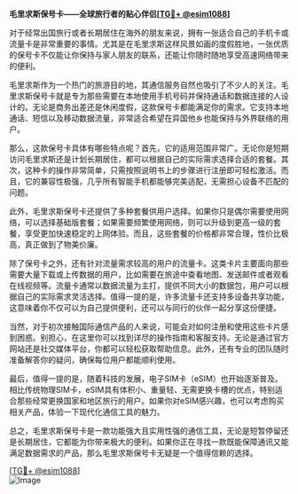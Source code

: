 **毛里求斯保号卡——全球旅行者的贴心伴侣[[TG💪+ @esim1088](https://t.me/s/esim1088)]**

对于经常出国旅行或者长期居住在海外的朋友来说，拥有一张适合自己的手机卡或流量卡是非常重要的事情。尤其是在毛里求斯这样风景如画的度假胜地，一张优质的保号卡不仅能让你保持与家人朋友的联系，还能让你随时随地享受高速网络带来的便利。

毛里求斯作为一个热门的旅游目的地，其通信服务自然也吸引了不少人的关注。毛里求斯保号卡就是专为那些需要在本地使用手机号码并保持通话和数据连接的人设计的。无论是商务出差还是休闲度假，这款保号卡都能满足你的需求。它支持本地通话、短信以及移动数据流量，非常适合希望在异国他乡也能保持与外界联络的用户。

那么，这款保号卡具体有哪些特点呢？首先，它的适用范围非常广。无论你是短期访问毛里求斯还是计划长期居住，都可以根据自己的实际需求选择合适的套餐。其次，这种卡的操作非常简单，只需按照说明书上的步骤进行注册即可轻松激活。而且，它的兼容性极强，几乎所有智能手机都能够完美适配，无需担心设备不匹配的问题。

此外，毛里求斯保号卡还提供了多种套餐供用户选择。如果你只是偶尔需要使用网络，可以选择基础版套餐；如果需要频繁使用网络，则可以升级到更高一级的套餐，享受更加快速稳定的上网体验。而且，这些套餐的价格都非常合理，性价比极高，真正做到了物美价廉。

除了保号卡之外，还有针对流量需求较高的用户的流量卡。这类卡片主要面向那些需要大量下载或上传数据的用户，比如需要在旅途中查看地图、发送邮件或者观看在线视频等。流量卡通常以数据流量为主打，提供不同大小的数据包，用户可以根据自己的实际需求灵活选择。值得一提的是，许多流量卡还支持多设备共享功能，这意味着你不仅可以为自己提供便利，还可以与同行的伙伴一起分享这份便捷。

当然，对于初次接触国际通信产品的人来说，可能会对如何注册和使用这些卡片感到困惑。别担心，在这里你可以找到详尽的操作指南和客服支持。无论是通过官方网站还是社交媒体平台，你都可以轻松获取帮助信息。此外，还有专业的团队随时准备解答你的疑问，确保每位用户都能顺利使用。

最后，值得一提的是，随着科技的发展，电子SIM卡（eSIM）也开始逐渐普及。相比传统物理SIM卡，eSIM具有体积小、重量轻、无需更换卡槽的优点，特别适合那些经常更换国家和地区旅行的用户。如果你对eSIM感兴趣，也可以考虑购买相关产品，体验一下现代化通信工具的魅力。

总之，毛里求斯保号卡是一款功能强大且实用性强的通信工具，无论是短暂停留还是长期居住，它都能为你带来极大的便利。如果你正在寻找一款既能保障通讯又能满足数据需求的产品，那么毛里求斯保号卡无疑是一个值得信赖的选择。

[[TG💪+ @esim1088](https://t.me/s/esim1088)]  
![Image](https://i.postimg.cc/4NQfJmqS/Snipaste-2025-05-13-00-14-12.png)